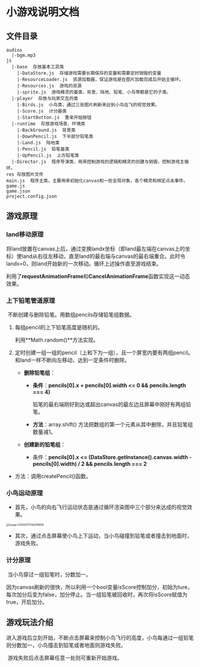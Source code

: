 

# 小游戏说明文档

## 文件目录

```
audios
  |-bgm.mp3
js
  |-base  存放基本工具类
 	|-DataStore.js  存储游戏需要长期保存的变量和需要定时销毁的变量
 	|-ResourceLoader.js  资源加载器，保证游戏是在图片加载完成后开始主循环。
 	|-Resources.js  游戏的资源
    |-sprite.js  游戏精灵的基类，背景、陆地、铅笔、小鸟等都是它的子类。
  |-player  存放与玩家交互的类
    |-Birds.js  小鸟类，通过三张图片刷新来达到小鸟在飞的视觉效果。
    |-Score.js  计分器类
    |-StartButton.js  重亲开始按钮
  |-runtime  存放游戏场景、环境类
	|-BackGround.js  背景类
	|-DownPencil.js  下半部分铅笔类
	|-Land.js  陆地类
	|-Pencil.js  铅笔基类
	|-UpPencil.js  上方铅笔类
  |-Director.js  程序导演类，用来控制游戏的逻辑和精灵的创建与销毁，控制游戏主循环。
res 存放图片文件
main.js  程序主类，主要用来初始化canvas和一些全局对象，各个精灵和绑定点击事件。
game.js
game.json
project.config.json
```

## 游戏原理

### land移动原理

​		将land放置在canvas上后，通过变换landx坐标（即land最左端在canvas上的坐标）使land从右往左移动，直至land的最右端与canvas的最右端重合。此时令landx=0，则land开始新的一次移动。循环上述操作直至游戏结束。

​		利用了**requestAnimationFrame**和**CancelAnimationFrame**函数实现这一动态效果。



### 上下铅笔管道原理

​		不断创建与删除铅笔。用数组pencils存储铅笔组数据。

1. 每组pencil的上下铅笔高度是随机的。

   利用**Math.random()**方法实现。

2. 定时创建一组一组的pencil（上和下为一组），且一个屏宽内要有两组pencil。和land一样不断向左移动，达到一定条件时删除。

    - **删除铅笔组**：

      - **条件**：**pencils[0].x + pencils[0].width <= 0 && pencils.length === 4)**

        铅笔的最右端刚好到达或超出canvas的最左边且屏幕中刚好有两组铅笔。

      - **方法**：array.shift() 方法把数组的第一个元素从其中删除，并且铅笔组数量减1。

    - **创建新的铅笔组**：

      - 条件：**pencils[0].x <= (DataStore.getInstance().canvas.width - pencils[0].width) / 2 && pencils.length === 2**
  - 方法：调用createPencil()函数。
    
    

### 小鸟运动原理

- 首先，小鸟的向右飞行运动状态是通过循环渲染图中三个部分来达成的视觉效果。

<img src="C:\Users\余生赤诚\AppData\Roaming\Typora\typora-user-images\image-20200317144216806.png" alt="image-20200317144216806" style="zoom:50%;" />

- 其次，通过点击屏幕使小鸟上下运动，当小鸟碰撞到铅笔或者撞击到地面时，游戏失败。



### 计分原理

​		当小鸟穿过一组铅笔时，分数加一。

​		因为canvas刷新的很快，所以利用一个bool变量isScore控制加分，初始为ture，每次加分后变为false，加分停止。当一组铅笔被回收时，再次将isScore赋值为true，开启加分。



## 游戏玩法介绍

​		进入游戏后立刻开始，不断点击屏幕来控制小鸟飞行的高度，小鸟每通过一组铅笔则分数加一，小鸟撞击到铅笔或者地面则游戏失败。

​		游戏失败后点击屏幕任意一处则可重新开始游戏。


